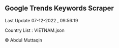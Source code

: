 

## Google Trends Keywords Scraper 
 
Last Update 07-12-2022 , 09:56:19

Country List :
VIETNAM.json



© Abdul Muttaqin 
